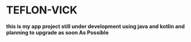 # TEFLON-VICK

**this is my app project  still under development using  java and kotlin and planning to upgrade as soon As Possible**
